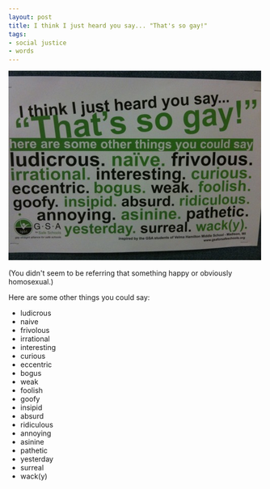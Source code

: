 ```yaml
---
layout: post
title: I think I just heard you say... "That's so gay!"
tags:
- social justice
- words
---
```


![I think I just heard you say... That's so gay](/assets/posts/i-think-i-heard-thats-gay.jpg "I think I just heard you say... That's so gay")

(You didn't seem to be referring that something happy or obviously homosexual.)

Here are some other things you could say:

 - ludicrous
 - naive
 - frivolous
 - irrational
 - interesting
 - curious
 - eccentric
 - bogus
 - weak
 - foolish
 - goofy
 - insipid
 - absurd
 - ridiculous
 - annoying
 - asinine
 - pathetic
 - yesterday
 - surreal
 - wack(y)
